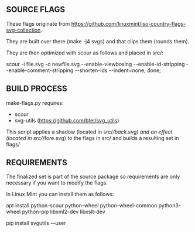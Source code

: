 
SOURCE FLAGS
------------

These flags originate from https://github.com/linuxmint/iso-country-flags-svg-collection.

They are built over there (make -j4 svgs) and that clips them (rounds them).

They are then optimized with scour as follows and placed in src/:

scour -i file.svg -o newfile.svg --enable-viewboxing --enable-id-stripping --enable-comment-stripping --shorten-ids --indent=none; done;

BUILD PROCESS
-------------

make-flags.py requires:

 - scour
 - svg-utils (https://github.com/btel/svg_utils)

This script applies a shadow (located in src/*/back.svg) and an effect (located in src/*/fore.svg) to the flags in src/ and builds a resulting set in flags/

REQUIREMENTS
------------

The finalized set is part of the source package so requirements are only necessary if you want to modify the flags.

In Linux Mint you can install them as follows:

apt install python-scour python-wheel python-wheel-common python3-wheel python-pip libxml2-dev libxslt-dev

pip install svgutils --user
